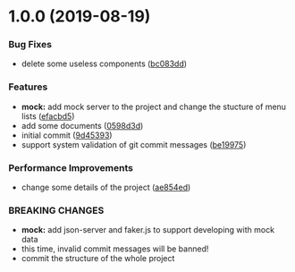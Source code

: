 # 1.0.0 (2019-08-19)


### Bug Fixes

* delete some useless components ([bc083dd](https://github.com/cyuamber/ovp-frontend/commit/bc083dd))


### Features

* **mock:** add mock server to the project and change the stucture of menu lists ([efacbd5](https://github.com/cyuamber/ovp-frontend/commit/efacbd5))
* add some documents ([0598d3d](https://github.com/cyuamber/ovp-frontend/commit/0598d3d))
* initial commit ([9d45393](https://github.com/cyuamber/ovp-frontend/commit/9d45393))
* support system validation of git commit messages ([be19975](https://github.com/cyuamber/ovp-frontend/commit/be19975))


### Performance Improvements

* change some details of the project ([ae854ed](https://github.com/cyuamber/ovp-frontend/commit/ae854ed))


### BREAKING CHANGES

* **mock:** add json-server and faker.js to support developing with mock data
* this time, invalid commit messages will be banned!
* commit the structure of the whole project
